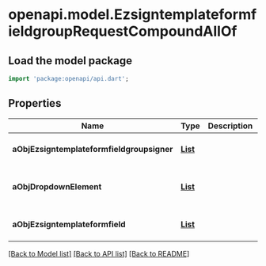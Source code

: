 # openapi.model.EzsigntemplateformfieldgroupRequestCompoundAllOf

## Load the model package
```dart
import 'package:openapi/api.dart';
```

## Properties
Name | Type | Description | Notes
------------ | ------------- | ------------- | -------------
**aObjEzsigntemplateformfieldgroupsigner** | [**List<EzsigntemplateformfieldgroupsignerRequestCompound>**](EzsigntemplateformfieldgroupsignerRequestCompound.md) |  | [default to const []]
**aObjDropdownElement** | [**List<CustomDropdownElementRequestCompound>**](CustomDropdownElementRequestCompound.md) |  | [optional] [default to const []]
**aObjEzsigntemplateformfield** | [**List<EzsigntemplateformfieldRequestCompound>**](EzsigntemplateformfieldRequestCompound.md) |  | [default to const []]

[[Back to Model list]](../README.md#documentation-for-models) [[Back to API list]](../README.md#documentation-for-api-endpoints) [[Back to README]](../README.md)


